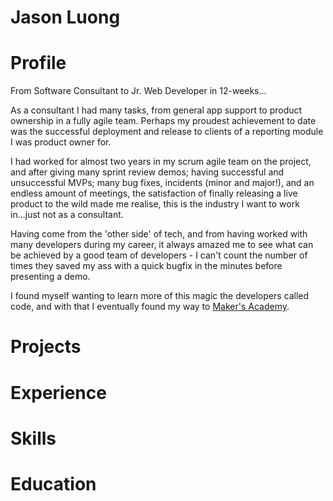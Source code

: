 # Jason Luong

# Profile

From Software Consultant to Jr. Web Developer in 12-weeks...

As a consultant I had many tasks, from general app support to product ownership in a fully agile team. Perhaps my proudest achievement to date was the successful deployment and release to clients of a reporting module I was product owner for. 

I had worked for almost two years in my scrum agile team on the project, and after giving many sprint review demos; having successful and unsuccessful MVPs; many bug fixes, incidents (minor and major!), and an endless amount of meetings, the satisfaction of finally releasing a live product to the wild made me realise, this is the industry I want to work in...just not as a consultant.

Having come from the 'other side' of tech, and from having worked with many developers during my career, it always amazed me to see what can be achieved by a good team of developers - I can't count the number of times they saved my ass with a quick bugfix in the minutes before presenting a demo. 

I found myself wanting to learn more of this magic the developers called code, and with that I eventually found my way to [Maker's Academy](www.makersacademy.com).

# Projects



# Experience

# Skills

# Education
